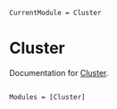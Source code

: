 ```@meta
CurrentModule = Cluster
```

# Cluster

Documentation for [Cluster](https://github.com/viktorlorentz/Cluster.jl).

```@index
```

```@autodocs
Modules = [Cluster]
```
